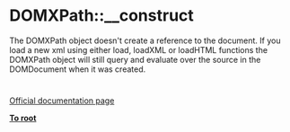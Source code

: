 # DOMXPath::__construct



The DOMXPath object doesn&apos;t create a reference to the document. If you load a new xml using either load, loadXML or loadHTML functions the DOMXPath object will still query and evaluate over the source in the DOMDocument when it was created.  

#

[Official documentation page](https://www.php.net/manual/en/domxpath.construct.php)

**[To root](/README.md)**